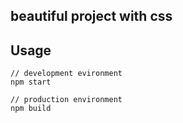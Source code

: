 ## beautiful project with css

## Usage

```
// development evironment
npm start

// production environment
npm build
```
